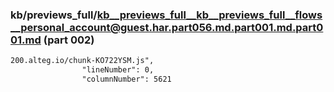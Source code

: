 ### kb/previews_full/kb__previews_full__kb__previews_full__flows__personal_account@guest.har.part056.md.part001.md.part001.md (part 002)

```md
200.alteg.io/chunk-KO722YSM.js",
                "lineNumber": 0,
                "columnNumber": 5621
           
```

```
